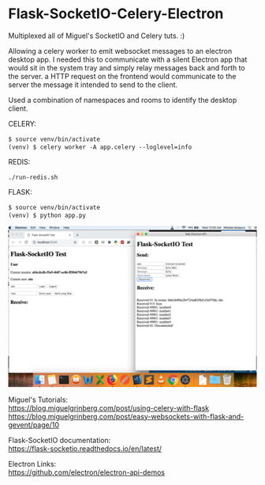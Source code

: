 # Flask-SocketIO-Celery-Electron
Multiplexed all of Miguel's SocketIO and Celery tuts. :)

Allowing a celery worker to emit websocket messages to an electron desktop app. I needed this to communicate with a silent Electron app that would sit in the system tray and simply relay messages back and forth to the server. a HTTP request on the frontend would communicate to the server the message it intended to send to the client.

Used a combination of namespaces and rooms to identify the desktop client.

CELERY:<br />
```
$ source venv/bin/activate 
(venv) $ celery worker -A app.celery --loglevel=info
```

REDIS:<br>
```
./run-redis.sh
```
FLASK:
```
$ source venv/bin/activate
(venv) $ python app.py
```
![alt text](https://github.com/Mitalee/Flask-SocketIO-Celery-Electron/blob/master/Demo.png)


Miguel's Tutorials:<br />
https://blog.miguelgrinberg.com/post/using-celery-with-flask <br />
https://blog.miguelgrinberg.com/post/easy-websockets-with-flask-and-gevent/page/10 <br />

Flask-SocketIO documentation:<br />
https://flask-socketio.readthedocs.io/en/latest/

Electron Links:<br />
https://github.com/electron/electron-api-demos
